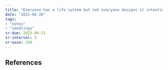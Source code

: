 ```yaml
---
title: "Everyone has a life system but not everyone designs it intentionally"
date: "2021-04-26"
tags:
- "notes"
- "seedlings"
sr-due: 2023-06-21
sr-interval: 3
sr-ease: 250
---
```




## References